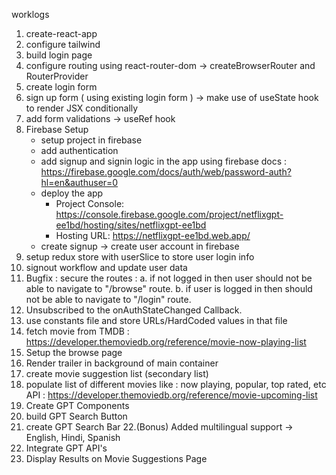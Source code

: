 worklogs

1. create-react-app 
2. configure tailwind
3. build login page
4. configure routing using react-router-dom -> createBrowserRouter and RouterProvider
5. create login form
6. sign up form ( using existing login form ) -> make use of useState hook to render JSX conditionally
7. add form validations -> useRef hook 
8. Firebase Setup
    - setup project in firebase
    - add authentication
    - add signup and signin logic in the app using firebase docs : https://firebase.google.com/docs/auth/web/password-auth?hl=en&authuser=0
    - deploy the app 
        - Project Console: https://console.firebase.google.com/project/netflixgpt-ee1bd/hosting/sites/netflixgpt-ee1bd
        - Hosting URL: https://netflixgpt-ee1bd.web.app/
    - create signup -> create user account in firebase
9. setup redux store with userSlice to store user login info 
10. signout workflow and update user data
11. Bugfix :
      secure the routes : 
        a. if not logged in then user should not be able to navigate to "/browse" route.
        b. if user is logged in then should not be able to navigate to "/login" route.
12. Unsubscribed to the onAuthStateChanged Callback.    
13. use constants file and store URLs/HardCoded values in that file
14. fetch movie from TMDB : https://developer.themoviedb.org/reference/movie-now-playing-list
15. Setup the browse page 
16. Render trailer in background of main container
17. create movie suggestion list (secondary list)
18. populate list of different movies like : now playing, popular, top rated, etc 
    API : https://developer.themoviedb.org/reference/movie-upcoming-list
19. Create GPT Components 
20. build GPT Search Button
21. create GPT Search Bar
22.(Bonus) Added multilingual support -> English, Hindi, Spanish
23. Integrate GPT API's
24. Display Results on Movie Suggestions Page

 